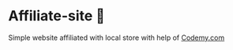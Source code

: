 # Affiliate-site :money_mouth_face:                                                                                                                                 
Simple website affiliated with local store
 with help of <a href="http://johnelder.com/">Codemy.com</a>
